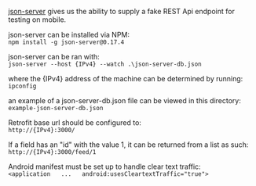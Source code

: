 [json-server](https://github.com/typicode/json-server/tree/v0) gives us the ability to supply a fake REST Api endpoint for testing on mobile.

json-server can be installed via NPM:  
    ```npm install -g json-server@0.17.4```

json-server can be ran with:  
    ```json-server --host {IPv4} --watch .\json-server-db.json```

where the {IPv4} address of the machine can be determined by running:  
    ```ipconfig```

an example of a json-server-db.json file can be viewed in this directory:  
    ```example-json-server-db.json```

Retrofit base url should be configured to:  
    ```http://{IPv4}:3000/```

If a field has an "id" with the value 1, it can be returned from a list as such:  
    ```http://{IPv4}:3000/feed/1```

Android manifest must be set up to handle clear text traffic:  
    ```
    <application  
        ...  
        android:usesCleartextTraffic="true">  
     ```  
